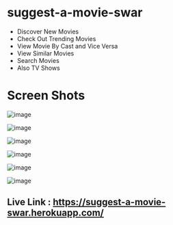 # suggest-a-movie-swar
- Discover New Movies
- Check Out Trending Movies
- View Movie By Cast and Vice Versa
- View Similar Movies
- Search Movies
- Also TV Shows

# Screen Shots

![image](https://user-images.githubusercontent.com/91014156/197490078-b5432615-d2e4-4409-9130-0d642bfdb3ce.png)

![image](https://user-images.githubusercontent.com/91014156/197490143-341a3367-ce44-4145-91c2-46a747280623.png)

![image](https://user-images.githubusercontent.com/91014156/197490203-175ff770-89d0-469b-b2a7-44636c2ee346.png)

![image](https://user-images.githubusercontent.com/91014156/197490287-d03f7e5d-9595-4d8a-a297-0fb2f6291c2b.png)

![image](https://user-images.githubusercontent.com/91014156/197490367-cacd7ef2-9fed-4de5-bfd3-e24be106a36f.png)

![image](https://user-images.githubusercontent.com/91014156/197490420-c6671a52-ef23-40f1-bf5a-9525d50bf409.png)


## Live Link : https://suggest-a-movie-swar.herokuapp.com/
